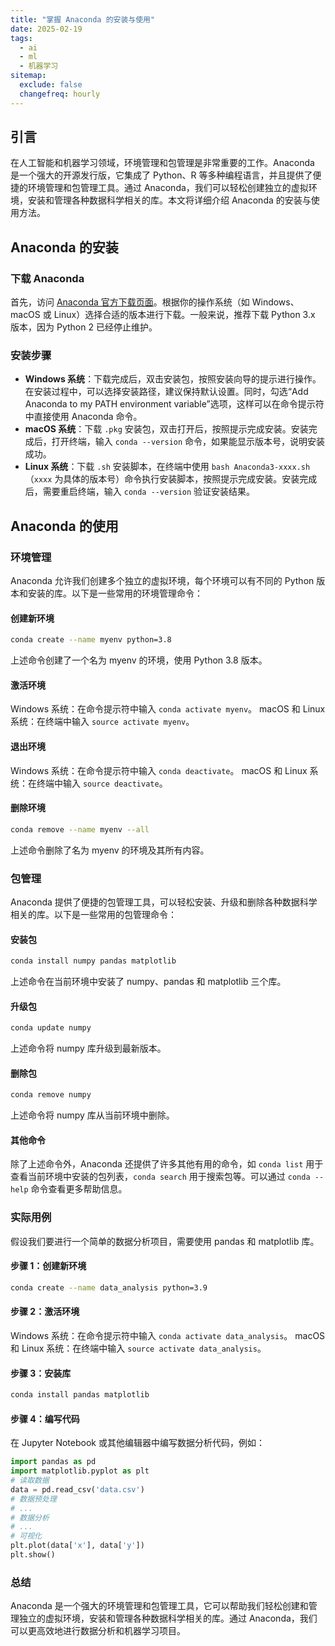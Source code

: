 ```yaml
---
title: "掌握 Anaconda 的安装与使用"
date: 2025-02-19
tags:
  - ai
  - ml
  - 机器学习
sitemap:
  exclude: false
  changefreq: hourly
---
```


## 引言

在人工智能和机器学习领域，环境管理和包管理是非常重要的工作。Anaconda 是一个强大的开源发行版，它集成了 Python、R 等多种编程语言，并且提供了便捷的环境管理和包管理工具。通过 Anaconda，我们可以轻松创建独立的虚拟环境，安装和管理各种数据科学相关的库。本文将详细介绍 Anaconda 的安装与使用方法。

## Anaconda 的安装

### 下载 Anaconda

首先，访问 [Anaconda 官方下载页面](https://www.anaconda.com/products/individual)。根据你的操作系统（如 Windows、macOS 或 Linux）选择合适的版本进行下载。一般来说，推荐下载 Python 3.x 版本，因为 Python 2 已经停止维护。

### 安装步骤

- **Windows 系统**：下载完成后，双击安装包，按照安装向导的提示进行操作。在安装过程中，可以选择安装路径，建议保持默认设置。同时，勾选“Add Anaconda to my PATH environment variable”选项，这样可以在命令提示符中直接使用 Anaconda 命令。
- **macOS 系统**：下载 `.pkg` 安装包，双击打开后，按照提示完成安装。安装完成后，打开终端，输入 `conda --version` 命令，如果能显示版本号，说明安装成功。
- **Linux 系统**：下载 `.sh` 安装脚本，在终端中使用 `bash Anaconda3-xxxx.sh`（`xxxx` 为具体的版本号）命令执行安装脚本，按照提示完成安装。安装完成后，需要重启终端，输入 `conda --version` 验证安装结果。

## Anaconda 的使用

### 环境管理

Anaconda 允许我们创建多个独立的虚拟环境，每个环境可以有不同的 Python 版本和安装的库。以下是一些常用的环境管理命令：

#### 创建新环境

```bash
conda create --name myenv python=3.8

```
上述命令创建了一个名为 myenv 的环境，使用 Python 3.8 版本。

#### 激活环境

Windows 系统：在命令提示符中输入 `conda activate myenv`。
macOS 和 Linux 系统：在终端中输入 `source activate myenv`。
#### 退出环境
Windows 系统：在命令提示符中输入 `conda deactivate`。
macOS 和 Linux 系统：在终端中输入 `source deactivate`。
#### 删除环境
```bash
conda remove --name myenv --all
```
上述命令删除了名为 myenv 的环境及其所有内容。
### 包管理
Anaconda 提供了便捷的包管理工具，可以轻松安装、升级和删除各种数据科学相关的库。以下是一些常用的包管理命令：
#### 安装包
```bash
conda install numpy pandas matplotlib
```
上述命令在当前环境中安装了 numpy、pandas 和 matplotlib 三个库。
#### 升级包
```bash
conda update numpy
```
上述命令将 numpy 库升级到最新版本。
#### 删除包
```bash
conda remove numpy
```
上述命令将 numpy 库从当前环境中删除。
#### 其他命令
除了上述命令外，Anaconda 还提供了许多其他有用的命令，如 `conda list` 用于查看当前环境中安装的包列表，`conda search` 用于搜索包等。可以通过 `conda --help` 命令查看更多帮助信息。


### 实际用例

假设我们要进行一个简单的数据分析项目，需要使用 pandas 和 matplotlib 库。

#### 步骤 1：创建新环境
```bash
conda create --name data_analysis python=3.9
```
#### 步骤 2：激活环境
Windows 系统：在命令提示符中输入 `conda activate data_analysis`。
macOS 和 Linux 系统：在终端中输入 `source activate data_analysis`。
#### 步骤 3：安装库
```bash
conda install pandas matplotlib
```
#### 步骤 4：编写代码

在 Jupyter Notebook 或其他编辑器中编写数据分析代码，例如：

```python
import pandas as pd
import matplotlib.pyplot as plt
# 读取数据
data = pd.read_csv('data.csv')
# 数据预处理
# ...
# 数据分析
# ...
# 可视化
plt.plot(data['x'], data['y'])
plt.show()
```

### 总结

Anaconda 是一个强大的环境管理和包管理工具，它可以帮助我们轻松创建和管理独立的虚拟环境，安装和管理各种数据科学相关的库。通过 Anaconda，我们可以更高效地进行数据分析和机器学习项目。

